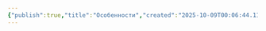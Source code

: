 ```yaml
---
{"publish":true,"title":"Особенности","created":"2025-10-09T00:06:44.119+02:00","modified":"2025-10-09T00:15:26.905+02:00","cssclasses":""}
---
```


